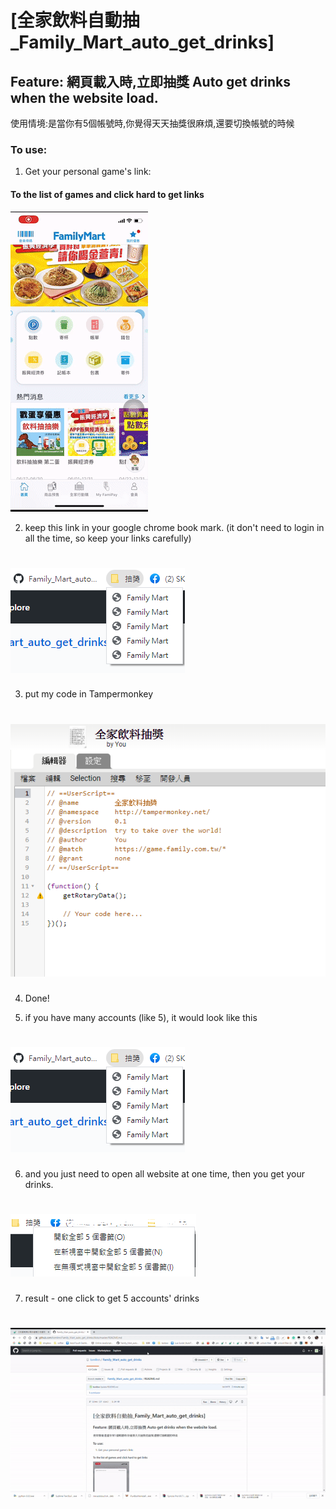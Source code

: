 # [全家飲料自動抽_Family_Mart_auto_get_drinks]

## Feature: 網頁載入時,立即抽獎 Auto get drinks when the website load.

使用情境:是當你有5個帳號時,你覺得天天抽獎很麻煩,還要切換帳號的時候

### To use:

1. Get your personal game's link:
#### To the list of games and click hard to get links

![image](https://github.com/tomlinn/Family_Mart_auto_get_drinks/blob/master/to_get_link.gif?raw=true)

2. keep this link in your google chrome book mark.
(it don't need to login in all the time, so keep your links carefully)
# ![image](https://github.com/tomlinn/Family_Mart_auto_get_drinks/blob/master/turtorial-2.PNG?raw=true)

3. put my code in Tampermonkey
# ![image](https://github.com/tomlinn/Family_Mart_auto_get_drinks/blob/master/turtorial-1.PNG?raw=true)

4. Done!

5. if you have many accounts (like 5), it would look like this
# ![image](https://github.com/tomlinn/Family_Mart_auto_get_drinks/blob/master/turtorial-2.PNG?raw=true)

6. and you just need to open all website at one time, then you get your drinks.
# ![image](https://github.com/tomlinn/Family_Mart_auto_get_drinks/blob/master/turtorial-3.PNG?raw=true)

7. result - one click to get 5 accounts' drinks 
# ![image](https://github.com/tomlinn/Family_Mart_auto_get_drinks/blob/master/turtorial-4.gif?raw=true)
